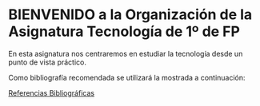 # BIENVENIDO a la Organización de la Asignatura Tecnología de 1º de FP

En esta asignatura nos centraremos en estudiar la tecnología desde un punto de vista práctico.

Como bibliografía recomendada se utilizará la mostrada a continuación:

[Referencias Bibliográficas](https://ull-mfp-aet.github.io/references.html)
